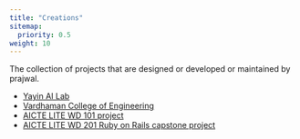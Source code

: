 ```yaml
---
title: "Creations"
sitemap:
  priority: 0.5
weight: 10
---
```


The collection of projects that are designed or developed or maintained by prajwal.

- [Yayin AI Lab](https://teamyayin.github.io/)
- [Vardhaman College of Engineering](https://vardhaman.org/)
- [AICTE LITE WD 101 project](https://py563.github.io/AICTE_Lite_PupilFirst_JS_Project/)
- [AICTE LITE WD 201 Ruby on Rails capstone project](https://github.com/py563/AICTE_WD201-Cafeteria_Management)